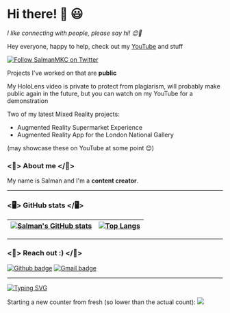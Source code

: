 


# Hi there! 👋 😃
 
*I like connecting with people, please say hi! 😊🤗*

Hey everyone, happy to help, check out my [YouTube](https://bit.ly/salmanmkc) and stuff  
   
[![Follow SalmanMKC on Twitter](https://img.shields.io/twitter/follow/SalmanMKC.svg?label=Follow%20SalmanMKC%20on%20Twitter&style=social)](https://twitter.com/intent/follow?screen_name=SalmanMKC)

Projects I've worked on that are **public**

My HoloLens video is private to protect from plagiarism, will probably make public again in the future, but you can watch on my YouTube for a demonstration

Two of my latest Mixed Reality projects:
- Augmented Reality Supermarket Experience
- Augmented Reality App for the London National Gallery

(may showcase these on YouTube at some point 😊)

### <🎵> About me </🎵>

My name is Salman and I'm a **content creator**. 


---


### <🖥️> GitHub stats </🖥️>

[![Salman's GitHub stats](https://github-readme-stats.vercel.app/api?username=salmanmkc&show_icons=true&theme=dark&text_color=fff&border_color=79ff97&hide_title=true&count_private=true)](https://github.com/salmanmkc) | [![Top Langs](https://github-readme-stats.vercel.app/api/top-langs/?username=salmanmkc&theme=dark&text_color=fff&border_color=79ff97&layout=compact)](https://github.com/salmanmkc) 
| ----------- | ------------ |





---

### <📨> Reach out :) </📨>

[![Github badge](https://img.shields.io/badge/salmanmkc-100000?style=for-the-badge&logo=github&logoColor=white)](https://github.com/salmanmkc) [![Gmail badge](https://img.shields.io/badge/13schishti@gmail.com-c5221f?style=for-the-badge&logo=gmail&logoColor=white)](mailto:13schishti@gmail.com)

---

[![Typing SVG](https://readme-typing-svg.demolab.com?font=Fira+Code&pause=1000&multiline=true&width=435&lines=SalmanMKC+on+YouTube;Connect+on+LinkedIn%2FTwitter)](https://git.io/typing-svg)

Starting a new counter from fresh (so lower than the actual count):  ![](https://komarev.com/ghpvc/?username=salmanmkc)
